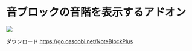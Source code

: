 
# 音ブロックの音階を表示するアドオン

<img src="https://img.shields.io/github/downloads/oasoobi/noteblockplus/total?style=for-the-badge&labelColor=black">

ダウンロード
https://go.oasoobi.net/NoteBlockPlus
